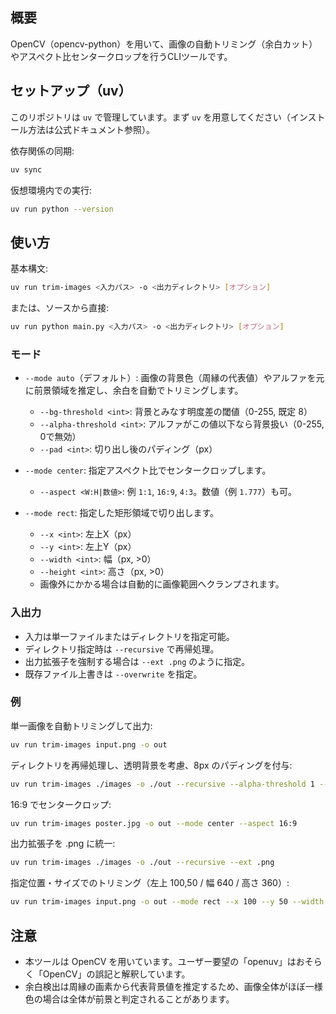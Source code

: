 ## 概要

OpenCV（opencv-python）を用いて、画像の自動トリミング（余白カット）やアスペクト比センタークロップを行うCLIツールです。

## セットアップ（uv）

このリポジトリは `uv` で管理しています。まず `uv` を用意してください（インストール方法は公式ドキュメント参照）。

依存関係の同期:

```bash
uv sync
```

仮想環境内での実行:

```bash
uv run python --version
```

## 使い方

基本構文:

```bash
uv run trim-images <入力パス> -o <出力ディレクトリ> [オプション]
```

または、ソースから直接:

```bash
uv run python main.py <入力パス> -o <出力ディレクトリ> [オプション]
```

### モード

- `--mode auto`（デフォルト）: 画像の背景色（周縁の代表値）やアルファを元に前景領域を推定し、余白を自動でトリミングします。
  - `--bg-threshold <int>`: 背景とみなす明度差の閾値（0-255, 既定 8）
  - `--alpha-threshold <int>`: アルファがこの値以下なら背景扱い（0-255, 0で無効）
  - `--pad <int>`: 切り出し後のパディング（px）

- `--mode center`: 指定アスペクト比でセンタークロップします。
  - `--aspect <W:H|数値>`: 例 `1:1`, `16:9`, `4:3`。数値（例 `1.777`）も可。

- `--mode rect`: 指定した矩形領域で切り出します。
  - `--x <int>`: 左上X（px）
  - `--y <int>`: 左上Y（px）
  - `--width <int>`: 幅（px, >0）
  - `--height <int>`: 高さ（px, >0）
  - 画像外にかかる場合は自動的に画像範囲へクランプされます。

### 入出力

- 入力は単一ファイルまたはディレクトリを指定可能。
- ディレクトリ指定時は `--recursive` で再帰処理。
- 出力拡張子を強制する場合は `--ext .png` のように指定。
- 既存ファイル上書きは `--overwrite` を指定。

### 例

単一画像を自動トリミングして出力:

```bash
uv run trim-images input.png -o out
```

ディレクトリを再帰処理し、透明背景を考慮、8px のパディングを付与:

```bash
uv run trim-images ./images -o ./out --recursive --alpha-threshold 1 --pad 8
```

16:9 でセンタークロップ:

```bash
uv run trim-images poster.jpg -o out --mode center --aspect 16:9
```

出力拡張子を .png に統一:

```bash
uv run trim-images ./images -o ./out --recursive --ext .png
```

指定位置・サイズでのトリミング（左上 100,50 / 幅 640 / 高さ 360）:

```bash
uv run trim-images input.png -o out --mode rect --x 100 --y 50 --width 640 --height 360
```

## 注意

- 本ツールは OpenCV を用いています。ユーザー要望の「openuv」はおそらく「OpenCV」の誤記と解釈しています。
- 余白検出は周縁の画素から代表背景値を推定するため、画像全体がほぼ一様色の場合は全体が前景と判定されることがあります。

